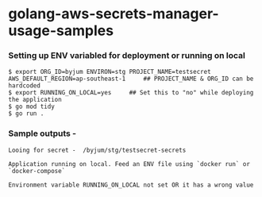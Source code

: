 # golang-aws-secrets-manager-usage-samples


### Setting up ENV variabled for deployment or running on local
```
$ export ORG_ID=byjum ENVIRON=stg PROJECT_NAME=testsecret AWS_DEFAULT_REGION=ap-southeast-1     ## PROJECT_NAME & ORG_ID can be hardcoded
$ export RUNNING_ON_LOCAL=yes     ## Set this to "no" while deploying the application
$ go mod tidy
$ go run .
```

### Sample outputs - 

```
Looing for secret -  /byjum/stg/testsecret-secrets
```

```
Application running on local. Feed an ENV file using `docker run` or `docker-compose`
```

```
Environment variable RUNNING_ON_LOCAL not set OR it has a wrong value
```

